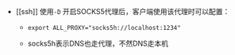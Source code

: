 - [[ssh]] 使用`-D` 开启SOCKS5代理后，客户端使用该代理时可以配置：
	- ```
	  export ALL_PROXY="socks5h://localhost:1234"
	  ```
	- socks5h表示DNS也走代理，不然DNS走本机
